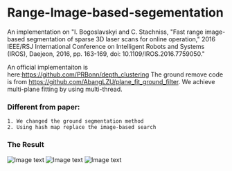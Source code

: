 # Range-Image-based-segementation
An implementation on "I. Bogoslavskyi and C. Stachniss, "Fast range image-based segmentation of sparse 3D laser scans for online operation," 2016 IEEE/RSJ International Conference on Intelligent Robots and Systems (IROS), Daejeon, 2016, pp. 163-169, doi: 10.1109/IROS.2016.7759050."

An official implementaiton is here:https://github.com/PRBonn/depth_clustering 
The ground remove code is from https://github.com/AbangLZU/plane_fit_ground_filter. We achieve multi-plane fitting by using multi-thread.

### Different from paper:

    1. We changed the ground segmentation method
    2. Using hash map replace the image-based search

### The Result

![Image text](https://github.com/WAN96/Range-Image-based-segementation/blob/master/image/cloud.png)
![Image text](https://github.com/WAN96/Range-Image-based-segementation/blob/master/image/range_image_only.png)
![Image text](https://github.com/WAN96/Range-Image-based-segementation/blob/master/image/range_image_with_cluster.png)

